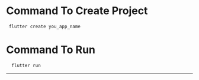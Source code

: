# Command To Create Project
     flutter create you_app_name
# Command To Run
      flutter run
--------------------------------------------------
